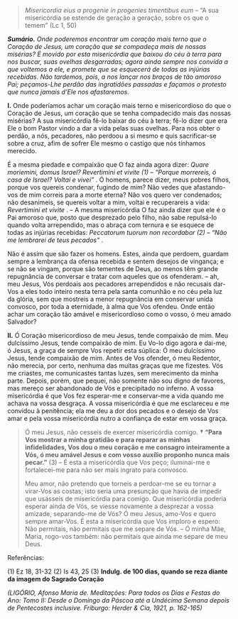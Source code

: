 > *Misericordia eius a progenie in progenies timentibus eum* – “A sua misericórdia se estende de geração a geração, sobre os que o temem” (Lc 1, 50)

***Sumário.** Onde poderemos encontrar um coração mais terno que o Coração de Jesus, um coração que se compadeça mais de nossas misérias? É movido por esta misericórdia que baixou do céu à terra para nos buscar, suas ovelhas desgarradas; agora ainda sempre nos convida a que voltemos a ele, e promete que se esquecerá de todas as injúrias recebidas. Não tardemos, pois, a nos lançar nos braços de tão amoroso Pai; peçamos-Lhe perdão das ingratidões passadas e façamos o protesto que nunca jamais d’Ele nos afastaremos.* 

**I.** Onde poderíamos achar um coração mais terno e misericordioso do que o Coração de Jesus, um coração que se tenha compadecido mais das nossas misérias? A sua misericórdia fê-lo baixar do céu à terra; fê-lo dizer que era Ele o bom Pastor vindo a dar a vida pelas suas ovelhas. Para nos obter o perdão, a nós, pecadores, não perdoou a si mesmo e quis sacrificar-se sobre a cruz, afim de sofrer Ele mesmo o castigo que nós tínhamos merecido.

É a mesma piedade e compaixão que O faz ainda agora dizer: *Quare moriemini, domus Israel? Revertimini et vivite (1) – “Porque morrereis, ó casa de Israel? Voltai e vivei”* . Ó homens, parece dizer, meus pobres filhos, porque vos quereis condenar, fugindo de mim? Não vedes que afastando-vos de mim correis para a morte eterna? Não vos quero ver condenados; não desanimeis, se quereis voltar a mim, voltai e recuperareis a vida: *Revertimini et vivite* . – A mesma misericórdia O faz ainda dizer que ele é o Pai amoroso que, posto que desprezado pelo filho, não sabe repulsá-lo quando volta arrependido, mas o abraça com ternura e se esquece de todas as injúrias recebidas: *Peccatorum tuorum non recordabor (2) – “Não me lembrarei de teus pecados”* .

Não é assim que são fazer os homens. Estes, ainda que perdoem, guardam sempre a lembrança da ofensa recebida e sentem desejos de vingança; e se não se vingam, porque são tementes de Deus, ao menos têm grande repugnância de conversar e tratar com aqueles que os ofenderam. – ah, meu Jesus, Vós perdoais aos pecadores arrependidos e não recusais dar-Vos a eles todo inteiro nesta terra pela santa comunhão e no céu pela luz da glória, sem que mostreis a menor repugnância em conservar unida convosco, por toda a eternidade, à alma que Vos ofendeu. Onde então achar um coração tão amável e misericordioso como o vosso, ó meu amado Salvador?

**II.** Ó Coração misericordioso de meu Jesus, tende compaixão de mim. Meu dulcíssimo Jesus, tende compaixão de mim. Eu Vo-lo digo agora e dai-me, ó Jesus, a graça de sempre Vos repetir esta súplica: Ó meu dulcíssimo Jesus, tende compaixão de mim. Antes de Vos ofender, ó meu Redentor, não merecia, por certo, nenhuma das muitas graças que me fizestes. Vós me criastes, me comunicastes tantas luzes, sem merecimento da minha parte. Depois, porém, que pequei, não somente não sou digno de favores, mas mereço ser abandonado de Vós e precipitado no inferno. A vossa misericórdia é que Vos fez esperar-me e conservar-me a vida quando me achava na vossa desgraça. A vossa misericórdia é que me esclareceu e me convidou à penitência; ela me deu a dor dos pecados e o desejo de Vos amar e pela vossa misericórdia nutro a confiança de estar em vossa graça.

> Ó meu Jesus, não cesseis de exercer misericórdia comigo. **† “Para Vos mostrar a minha gratidão e para reparar as minhas infidelidades, Vos dou o meu coração e me consagro inteiramente a Vós, ó meu amável Jesus e com vosso auxílio proponho nunca mais pecar.”** (3) – É esta a misericórdia que Vos peço; iluminai-me e fortalecei-me para não ser mais ingrato para convosco.
>
> Meu amor, não pretendo que torneis a perdoar-me se eu tornar a virar-Vos as costas; isto seria uma presunção que havia de impedir que usásseis de misericórdia para comigo. Que misericórdia poderia esperar ainda de Vós, se viesse novamente a desprezar a vossa amizade, separando-me de Vós? Ó meu Jesus, amo-Vos e quero sempre amar-Vos. É esta a misericórdia que Vos imploro e espero: Não permitais, não permitais que me separe de Vós. – Ó minha Mãe, Maria, rogo-vos também: não permitais que ainda me separe de meu Deus.

Referências:

\(1\) Ez 18, 31-32 (2) Is 43, 25 (3) **Indulg. de 100 dias, quando se reza diante da imagem do Sagrado Coração**

*(LIGÓRIO, Afonso Maria de. Meditações: Para todos os Dias e Festas do Ano: Tomo II: Desde o Domingo da Páscoa até a Undécima Semana depois de Pentecostes inclusive. Friburgo: Herder & Cia, 1921, p. 162-165)*
